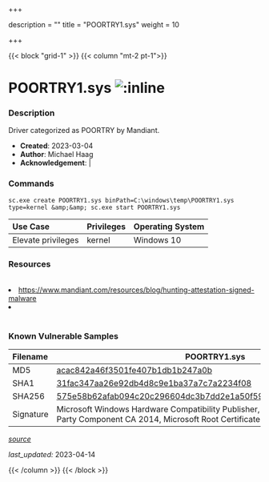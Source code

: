 +++

description = ""
title = "POORTRY1.sys"
weight = 10

+++


{{< block "grid-1" >}}
{{< column "mt-2 pt-1">}}


# POORTRY1.sys ![:inline](/images/twitter_verified.png) 


### Description

Driver categorized as POORTRY by Mandiant.

- **Created**: 2023-03-04
- **Author**: Michael Haag
- **Acknowledgement**:  | [](https://twitter.com/)

### Commands

```
sc.exe create POORTRY1.sys binPath=C:\windows\temp\POORTRY1.sys type=kernel &amp;&amp; sc.exe start POORTRY1.sys
```

| Use Case | Privileges | Operating System | 
|:---- | ---- | ---- |
| Elevate privileges | kernel | Windows 10 |

### Resources
<br>
<li><a href="https://www.mandiant.com/resources/blog/hunting-attestation-signed-malware">https://www.mandiant.com/resources/blog/hunting-attestation-signed-malware</a></li>
<li><a href=""></a></li>
<br>

### Known Vulnerable Samples

| Filename | POORTRY1.sys |
|:---- | ---- | 
| MD5 | <a href="https://www.virustotal.com/gui/file/acac842a46f3501fe407b1db1b247a0b">acac842a46f3501fe407b1db1b247a0b</a> |
| SHA1 | <a href="https://www.virustotal.com/gui/file/31fac347aa26e92db4d8c9e1ba37a7c7a2234f08">31fac347aa26e92db4d8c9e1ba37a7c7a2234f08</a> |
| SHA256 | <a href="https://www.virustotal.com/gui/file/575e58b62afab094c20c296604dc3b7dd2e1a50f5978d8ee24b7dca028e97316">575e58b62afab094c20c296604dc3b7dd2e1a50f5978d8ee24b7dca028e97316</a> |
| Signature | Microsoft Windows Hardware Compatibility Publisher, Microsoft Windows Third Party Component CA 2014, Microsoft Root Certificate Authority 2010   |


[*source*](https://github.com/magicsword-io/LOLDrivers/tree/main/yaml/poortry1.yaml)

*last_updated:* 2023-04-14








{{< /column >}}
{{< /block >}}
